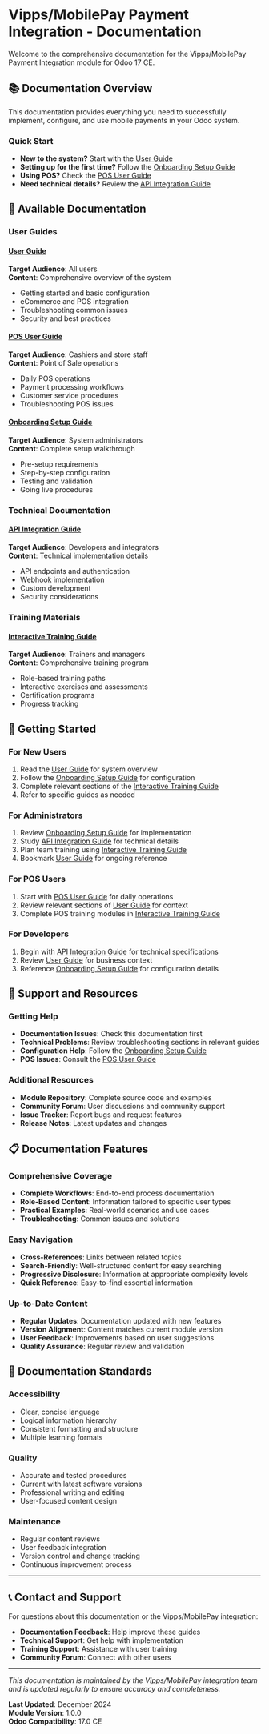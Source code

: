 # Vipps/MobilePay Payment Integration - Documentation

Welcome to the comprehensive documentation for the Vipps/MobilePay Payment Integration module for Odoo 17 CE.

## 📚 Documentation Overview

This documentation provides everything you need to successfully implement, configure, and use mobile payments in your Odoo system.

### Quick Start
- **New to the system?** Start with the [User Guide](user-guide.md)
- **Setting up for the first time?** Follow the [Onboarding Setup Guide](onboarding-setup-guide.md)
- **Using POS?** Check the [POS User Guide](pos-user-guide.md)
- **Need technical details?** Review the [API Integration Guide](api-integration.md)

## 📖 Available Documentation

### User Guides

#### [User Guide](user-guide.md)
**Target Audience**: All users  
**Content**: Comprehensive overview of the system
- Getting started and basic configuration
- eCommerce and POS integration
- Troubleshooting common issues
- Security and best practices

#### [POS User Guide](pos-user-guide.md)
**Target Audience**: Cashiers and store staff  
**Content**: Point of Sale operations
- Daily POS operations
- Payment processing workflows
- Customer service procedures
- Troubleshooting POS issues

#### [Onboarding Setup Guide](onboarding-setup-guide.md)
**Target Audience**: System administrators  
**Content**: Complete setup walkthrough
- Pre-setup requirements
- Step-by-step configuration
- Testing and validation
- Going live procedures

### Technical Documentation

#### [API Integration Guide](api-integration.md)
**Target Audience**: Developers and integrators  
**Content**: Technical implementation details
- API endpoints and authentication
- Webhook implementation
- Custom development
- Security considerations

### Training Materials

#### [Interactive Training Guide](interactive-training-guide.md)
**Target Audience**: Trainers and managers  
**Content**: Comprehensive training program
- Role-based training paths
- Interactive exercises and assessments
- Certification programs
- Progress tracking

## 🚀 Getting Started

### For New Users
1. Read the [User Guide](user-guide.md) for system overview
2. Follow the [Onboarding Setup Guide](onboarding-setup-guide.md) for configuration
3. Complete relevant sections of the [Interactive Training Guide](interactive-training-guide.md)
4. Refer to specific guides as needed

### For Administrators
1. Review [Onboarding Setup Guide](onboarding-setup-guide.md) for implementation
2. Study [API Integration Guide](api-integration.md) for technical details
3. Plan team training using [Interactive Training Guide](interactive-training-guide.md)
4. Bookmark [User Guide](user-guide.md) for ongoing reference

### For POS Users
1. Start with [POS User Guide](pos-user-guide.md) for daily operations
2. Review relevant sections of [User Guide](user-guide.md) for context
3. Complete POS training modules in [Interactive Training Guide](interactive-training-guide.md)

### For Developers
1. Begin with [API Integration Guide](api-integration.md) for technical specifications
2. Review [User Guide](user-guide.md) for business context
3. Reference [Onboarding Setup Guide](onboarding-setup-guide.md) for configuration details

## 🔧 Support and Resources

### Getting Help
- **Documentation Issues**: Check this documentation first
- **Technical Problems**: Review troubleshooting sections in relevant guides
- **Configuration Help**: Follow the [Onboarding Setup Guide](onboarding-setup-guide.md)
- **POS Issues**: Consult the [POS User Guide](pos-user-guide.md)

### Additional Resources
- **Module Repository**: Complete source code and examples
- **Community Forum**: User discussions and community support
- **Issue Tracker**: Report bugs and request features
- **Release Notes**: Latest updates and changes

## 📋 Documentation Features

### Comprehensive Coverage
- **Complete Workflows**: End-to-end process documentation
- **Role-Based Content**: Information tailored to specific user types
- **Practical Examples**: Real-world scenarios and use cases
- **Troubleshooting**: Common issues and solutions

### Easy Navigation
- **Cross-References**: Links between related topics
- **Search-Friendly**: Well-structured content for easy searching
- **Progressive Disclosure**: Information at appropriate complexity levels
- **Quick Reference**: Easy-to-find essential information

### Up-to-Date Content
- **Regular Updates**: Documentation updated with new features
- **Version Alignment**: Content matches current module version
- **User Feedback**: Improvements based on user suggestions
- **Quality Assurance**: Regular review and validation

## 🎯 Documentation Standards

### Accessibility
- Clear, concise language
- Logical information hierarchy
- Consistent formatting and structure
- Multiple learning formats

### Quality
- Accurate and tested procedures
- Current with latest software versions
- Professional writing and editing
- User-focused content design

### Maintenance
- Regular content reviews
- User feedback integration
- Version control and change tracking
- Continuous improvement process

---

## 📞 Contact and Support

For questions about this documentation or the Vipps/MobilePay integration:

- **Documentation Feedback**: Help improve these guides
- **Technical Support**: Get help with implementation
- **Training Support**: Assistance with user training
- **Community Forum**: Connect with other users

---

*This documentation is maintained by the Vipps/MobilePay integration team and is updated regularly to ensure accuracy and completeness.*

**Last Updated**: December 2024  
**Module Version**: 1.0.0  
**Odoo Compatibility**: 17.0 CE